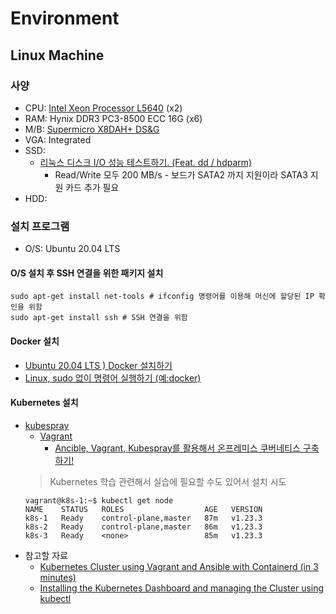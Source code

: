 # Environment

## Linux Machine

### 사양
* CPU: [Intel Xeon Processor L5640](https://ark.intel.com/content/www/kr/ko/ark/products/47926/intel-xeon-processor-l5640-12m-cache-2-26-ghz-5-86-gts-intel-qpi.html) (x2)
* RAM: Hynix DDR3 PC3-8500 ECC 16G (x6)
* M/B: [Supermicro X8DAH+ DS&G](https://www.supermicro.com/products/motherboard/QPI/5500/X8DAH_.cfm)
* VGA: Integrated 
* SSD: 
  * [리눅스 디스크 I/O 성능 테스트하기. (Feat. dd / hdparm)](https://svrforum.com/os/112595)
    * Read/Write 모두 200 MB/s - 보드가 SATA2 까지 지원이라 SATA3 지원 카드 추가 필요
* HDD: 

### 설치 프로그램
* O/S: Ubuntu 20.04 LTS

#### O/S 설치 후 SSH 연결을 위한 패키지 설치

```shell
sudo apt-get install net-tools # ifconfig 명령어를 이용해 머신에 할당된 IP 확인을 위함
sudo apt-get install ssh # SSH 연결을 위함
```

#### Docker 설치
* [Ubuntu 20.04 LTS ) Docker 설치하기](https://shanepark.tistory.com/237)
* [Linux, sudo 없이 명령어 실행하기 (예:docker)](https://shanepark.tistory.com/250)

#### Kubernetes 설치
* [kubespray](https://github.com/kubernetes-sigs/kubespray)
  * [Vagrant](https://github.com/kubernetes-sigs/kubespray#vagrant)
    * [Ancible, Vagrant, Kubespray를 활용해서 온프레미스 쿠버네티스 구축하기!](https://velog.io/@moey920/Ancible-Vagrant-Kubespray%EB%A5%BC-%ED%99%9C%EC%9A%A9%ED%95%B4%EC%84%9C-%EC%98%A8%ED%94%84%EB%A0%88%EB%AF%B8%EC%8A%A4-%EC%BF%A0%EB%B2%84%EB%84%A4%ED%8B%B0%EC%8A%A4-%EA%B5%AC%EC%B6%95%ED%95%98%EA%B8%B0)
  > Kubernetes 학습 관련해서 실습에 필요할 수도 있어서 설치 시도
  ```shell
  vagrant@k8s-1:~$ kubectl get node
  NAME    STATUS   ROLES                  AGE   VERSION
  k8s-1   Ready    control-plane,master   87m   v1.23.3
  k8s-2   Ready    control-plane,master   86m   v1.23.3
  k8s-3   Ready    <none>                 85m   v1.23.3
  ```
* 참고할 자료
  * [Kubernetes Cluster using Vagrant and Ansible with Containerd (in 3 minutes)](https://www.itwonderlab.com/en/ansible-kubernetes-vagrant-tutorial/)
  * [Installing the Kubernetes Dashboard and managing the Cluster using kubectl](https://www.itwonderlab.com/en/installating-kubernetes-dashboard/)

